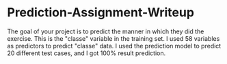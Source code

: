 # Prediction-Assignment-Writeup
The goal of your project is to predict the manner in which they did the exercise. This is the "classe" variable in the training set. I used 58 variables as predictors to predict "classe" data. I used the prediction model to predict 20 different test cases, and I got 100% result prediction.
